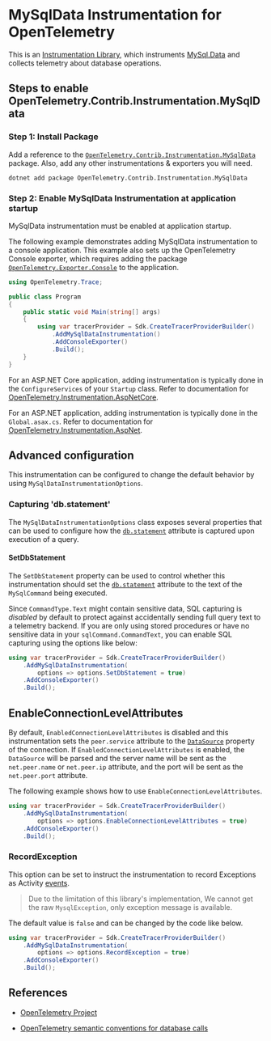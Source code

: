 # MySqlData Instrumentation for OpenTelemetry

This is an
[Instrumentation Library](https://github.com/open-telemetry/opentelemetry-specification/blob/main/specification/glossary.md#instrumentation-library),
which instruments [MySql.Data](https://www.nuget.org/packages/MySql.Data)
and collects telemetry about database operations.

## Steps to enable OpenTelemetry.Contrib.Instrumentation.MySqlData

### Step 1: Install Package

Add a reference to the
[`OpenTelemetry.Contrib.Instrumentation.MySqlData`](https://www.nuget.org/packages/OpenTelemetry.Instrumentation.MySqlData)
package. Also, add any other instrumentations & exporters you will need.

```shell
dotnet add package OpenTelemetry.Contrib.Instrumentation.MySqlData
```

### Step 2: Enable MySqlData Instrumentation at application startup

MySqlData instrumentation must be enabled at application startup.

The following example demonstrates adding MySqlData instrumentation to a
console application. This example also sets up the OpenTelemetry Console
exporter, which requires adding the package
[`OpenTelemetry.Exporter.Console`](https://www.nuget.org/packages/OpenTelemetry.Exporter.Console)
to the application.

```csharp
using OpenTelemetry.Trace;

public class Program
{
    public static void Main(string[] args)
    {
        using var tracerProvider = Sdk.CreateTracerProviderBuilder()
            .AddMySqlDataInstrumentation()
            .AddConsoleExporter()
            .Build();
    }
}
```

For an ASP.NET Core application, adding instrumentation is typically done in
the `ConfigureServices` of your `Startup` class. Refer to documentation for
[OpenTelemetry.Instrumentation.AspNetCore](https://github.com/open-telemetry/opentelemetry-dotnet/blob/main/src/OpenTelemetry.Instrumentation.AspNetCore/README.md).

For an ASP.NET application, adding instrumentation is typically done in the
`Global.asax.cs`. Refer to documentation for [OpenTelemetry.Instrumentation.AspNet](https://github.com/open-telemetry/opentelemetry-dotnet/blob/main/src/OpenTelemetry.Instrumentation.AspNet/README.md).

## Advanced configuration

This instrumentation can be configured to change the default behavior by using
`MySqlDataInstrumentationOptions`.

### Capturing 'db.statement'

The `MySqlDataInstrumentationOptions` class exposes several properties that can be
used to configure how the [`db.statement`](https://github.com/open-telemetry/opentelemetry-specification/blob/main/specification/trace/semantic_conventions/database.md#call-level-attributes)
attribute is captured upon execution of a query.

#### SetDbStatement

The `SetDbStatement` property can be used to control whether this instrumentation
should set the [`db.statement`](https://github.com/open-telemetry/opentelemetry-specification/blob/main/specification/trace/semantic_conventions/database.md#call-level-attributes)
attribute to the text of the `MySqlCommand` being executed.

Since `CommandType.Text` might contain sensitive data, SQL capturing is
_disabled_ by default to protect against accidentally sending full query text
to a telemetry backend. If you are only using stored procedures or have no
sensitive data in your `sqlCommand.CommandText`, you can enable SQL capturing
using the options like below:

```csharp
using var tracerProvider = Sdk.CreateTracerProviderBuilder()
    .AddMySqlDataInstrumentation(
        options => options.SetDbStatement = true)
    .AddConsoleExporter()
    .Build();
```

## EnableConnectionLevelAttributes

By default, `EnabledConnectionLevelAttributes` is disabled and this
instrumentation sets the `peer.service` attribute to the
[`DataSource`](https://docs.microsoft.com/dotnet/api/system.data.common.dbconnection.datasource)
property of the connection. If `EnabledConnectionLevelAttributes` is enabled,
the `DataSource` will be parsed and the server name will be sent as the
`net.peer.name` or `net.peer.ip` attribute, and the port will be sent as the
`net.peer.port` attribute.

The following example shows how to use `EnableConnectionLevelAttributes`.

```csharp
using var tracerProvider = Sdk.CreateTracerProviderBuilder()
    .AddMySqlDataInstrumentation(
        options => options.EnableConnectionLevelAttributes = true)
    .AddConsoleExporter()
    .Build();
```

### RecordException

This option can be set to instruct the instrumentation to record Exceptions
as Activity [events](https://github.com/open-telemetry/opentelemetry-specification/blob/main/specification/trace/semantic_conventions/exceptions.md).

> Due to the limitation of this library's implementation, We cannot get the raw `MysqlException`,
> only exception message is available.

The default value is `false` and can be changed by the code like below.

```csharp
using var tracerProvider = Sdk.CreateTracerProviderBuilder()
    .AddMySqlDataInstrumentation(
        options => options.RecordException = true)
    .AddConsoleExporter()
    .Build();
```

## References

* [OpenTelemetry Project](https://opentelemetry.io/)

* [OpenTelemetry semantic conventions for database calls](https://github.com/open-telemetry/opentelemetry-specification/blob/main/specification/trace/semantic_conventions/database.md)
